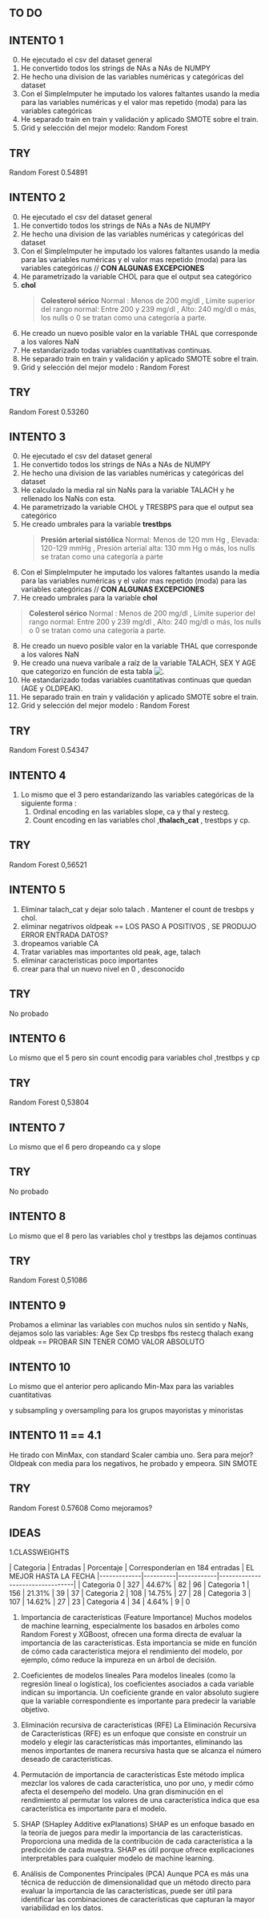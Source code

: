 ## TO DO

## INTENTO 1
0. He ejecutado el csv del dataset general
1. He convertido todos los strings de NAs a NAs de NUMPY
2. He hecho una division de las variables numéricas y categóricas del dataset
3. Con el SimpleImputer he imputado los valores faltantes usando la media para las variables numéricas y el valor mas repetido (moda) para las variables categóricas
4. He separado train en train y validación y aplicado SMOTE sobre el train.
5. Grid y selección del mejor modelo:  Random Forest
   
## TRY
Random Forest 0.54891

## INTENTO 2 
0. He ejecutado el csv del dataset general
1. He convertido todos los strings de NAs a NAs de NUMPY
2. He hecho una division de las variables numéricas y categóricas del dataset
3. Con el SimpleImputer he imputado los valores faltantes usando la media para las variables numéricas y el valor mas repetido (moda) para las variables categóricas // **CON ALGUNAS EXCEPCIONES**
4. He parametrizado la variable CHOL para que el output sea categórico 
5. **chol**
   > **Colesterol sérico** Normal : Menos de 200 mg/dl , Límite superior del rango normal: Entre 200 y 239 mg/dl , Alto: 240 mg/dl o más, los nulls o 0 se tratan como una categoría a parte.
6. He creado un nuevo posible valor en la variable THAL que corresponde a los valores NaN
7. He estandarizado todas variables cuantitativas continuas.
8. He separado train en train y validación y aplicado SMOTE sobre el train.
9. Grid y selección del mejor modelo : Random Forest
    
## TRY
Random Forest 0.53260

## INTENTO 3
0. He ejecutado el csv del dataset general
1. He convertido todos los strings de NAs a NAs de NUMPY
2. He hecho una division de las variables numéricas y categóricas del dataset
3. He calculado la media ral sin NaNs para la variable TALACH y he rellenado los NaNs con esta.
4. He parametrizado la variable CHOL y TRESBPS para que el output sea categórico
5. He creado  umbrales para la variable **trestbps**
   > **Presión arterial sistólica**  Normal:  Menos de 120  mm Hg , Elevada: 120-129 mmHg , Presión arterial alta: 130 mm Hg o más, los nulls se tratan como una categoría a parte
6. Con el SimpleImputer he imputado los valores faltantes usando la media para las variables numéricas y el valor mas repetido (moda) para las variables categóricas // **CON ALGUNAS EXCEPCIONES** 
7.  He creado  umbrales para la variable **chol**
   > **Colesterol sérico** Normal : Menos de 200 mg/dl , Límite superior del rango normal: Entre 200 y 239 mg/dl , Alto: 240 mg/dl o más, los nulls o 0 se tratan como una categoría a parte.
8. He creado un nuevo posible valor en la variable THAL que corresponde a los valores NaN
9. He creado una nueva varibale a raíz de la variable TALACH, SEX Y AGE que categorizo en función de esta tabla ![.](fps.jpg)
10. He estandarizado todas variables cuantitativas continuas que quedan (AGE y OLDPEAK).
11. He separado train en train y validación y aplicado SMOTE sobre el train. 
12. Grid y selección del mejor modelo : Random Forest
    
## TRY
Random Forest 0.54347

## INTENTO 4 
1. Lo mismo que el 3 pero estandarizando las variables categóricas de la siguiente forma :
   1.  Ordinal encoding en las variables slope, ca y thal y restecg. 
   2.  Count encoding en las variables chol ,**thalach_cat** , trestbps y cp.
   
## TRY 

Random Forest 0,56521
## INTENTO 5

1. Eliminar talach_cat y dejar solo talach . Mantener el count de tresbps y chol.
2. eliminar negatrivos oldpeak == LOS PASO A POSITIVOS , SE PRODUJO ERROR ENTRADA DATOS?
3. dropeamos variable CA
4. Tratar variables mas importantes old peak, age, talach 
5. eliminar caracteristicas poco importantes 
6. crear para thal un nuevo nivel en 0 , desconocido 

## TRY 

No probado

## INTENTO 6

Lo mismo que el 5 pero sin count encodig para variables chol ,trestbps y cp

## TRY 

Random Forest 0,53804

## INTENTO 7

Lo mismo que el 6 pero dropeando ca y slope

## TRY

No probado

## INTENTO 8 

Lo mismo que el 8 pero las variables chol y trestbps las dejamos continuas

## TRY

Random Forest 0,51086

## INTENTO 9 

Probamos a eliminar las variables con muchos nulos sin sentido y NaNs, dejamos solo las variables:
Age
Sex
Cp
tresbps
fbs
restecg
thalach
exang
oldpeak  == PROBAR SIN TENER COMO VALOR ABSOLUTO 

## INTENTO 10

Lo mismo que el anterior pero aplicando Min-Max para las variables cuantitativas

y subsampling y oversampling para los grupos mayoristas y minoristas


## INTENTO 11 == 4.1

He tirado con MinMax, con standard Scaler cambia uno. Sera para mejor?
Oldpeak con media para los negativos, he probado y empeora.
SIN SMOTE 

## TRY 
Random Forest 0.57608
Como mejoramos?

## IDEAS
1.CLASSWEIGHTS

| Categoria   | Entradas | Porcentaje | Corresponderían en 184 entradas |  EL MEJOR HASTA LA FECHA 
|-------------|----------|------------|---------------------------------|
| Categoria 0 | 327      | 44.67%     | 82                              |  96
| Categoria 1 | 156      | 21.31%     | 39                              |  37
| Categoria 2 | 108      | 14.75%     | 27                              |  28
| Categoria 3 | 107      | 14.62%     | 27                              |  23
| Categoria 4 | 34       | 4.64%      | 9                               |  0


1. Importancia de características (Feature Importance)
Muchos modelos de machine learning, especialmente los basados en árboles como Random Forest y XGBoost, ofrecen una forma directa de evaluar la importancia de las características. Esta importancia se mide en función de cómo cada característica mejora el rendimiento del modelo, por ejemplo, cómo reduce la impureza en un árbol de decisión.

2. Coeficientes de modelos lineales
Para modelos lineales (como la regresión lineal o logística), los coeficientes asociados a cada variable indican su importancia. Un coeficiente grande en valor absoluto sugiere que la variable correspondiente es importante para predecir la variable objetivo.

3. Eliminación recursiva de características (RFE)
La Eliminación Recursiva de Características (RFE) es un enfoque que consiste en construir un modelo y elegir las características más importantes, eliminando las menos importantes de manera recursiva hasta que se alcanza el número deseado de características.

4. Permutación de importancia de características
Este método implica mezclar los valores de cada característica, uno por uno, y medir cómo afecta el desempeño del modelo. Una gran disminución en el rendimiento al permutar los valores de una característica indica que esa característica es importante para el modelo.

5. SHAP (SHapley Additive exPlanations)
SHAP es un enfoque basado en la teoría de juegos para medir la importancia de las características. Proporciona una medida de la contribución de cada característica a la predicción de cada muestra. SHAP es útil porque ofrece explicaciones interpretables para cualquier modelo de machine learning.

6. Análisis de Componentes Principales (PCA)
Aunque PCA es más una técnica de reducción de dimensionalidad que un método directo para evaluar la importancia de las características, puede ser útil para identificar las combinaciones de características que capturan la mayor variabilidad en los datos.

